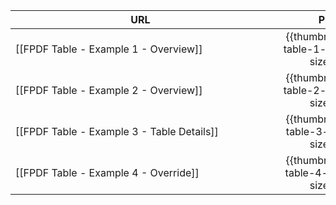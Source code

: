 | <div style="width:400px">URL</div> | <div style="width:200px">Preview</div> | 
| - |:-:|
| [[FPDF Table - Example 1 - Overview]] | {{thumbnail(example-table-1-overview.png, size=100)}} |
| [[FPDF Table - Example 2 - Overview]] | {{thumbnail(example-table-2-overview.png, size=100)}} | 
| [[FPDF Table - Example 3 - Table Details]] | {{thumbnail(example-table-3-detailed.png, size=100)}} |
| [[FPDF Table - Example 4 - Override]] | {{thumbnail(example-table-4-override.png, size=100)}} |
